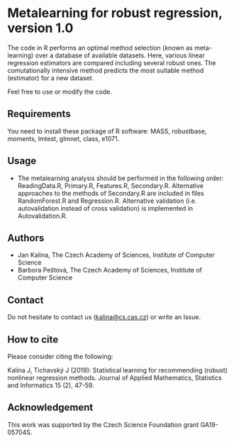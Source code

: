 ﻿# Metalearning for robust regression, version 1.0

The code in R performs an optimal method selection (known as meta-learning) over a database of available datasets. Here, various linear regression estimators are compared including several robust ones. The comutationally intensive
method predicts the most suitable method (estimator) for a new dataset.

Feel free to use or modify the code.

## Requirements

You need to install these package of R software: MASS, robustbase, moments, lmtest, glmnet, class, e1071.

## Usage

* The metalearning analysis should be performed in the following order: ReadingData.R, Primary.R, Features.R, Secondary.R. Alternative approaches
to the methods of Secondary.R are included in files RandomForest.R and Regression.R. Alternative validation (i.e. autovalidation instead of cross
validation) is implemented in Autovalidation.R.

## Authors
  * Jan Kalina, The Czech Academy of Sciences, Institute of Computer Science
  * Barbora Peštová, The Czech Academy of Sciences, Institute of Computer Science

## Contact

Do not hesitate to contact us (kalina@cs.cas.cz) or write an Issue.

## How to cite

Please consider citing the following:

Kalina J, Tichavský J (2019): Statistical learning for recommending (robust) nonlinear regression methods. Journal of Applied Mathematics, Statistics
and Informatics 15 (2), 47-59.

## Acknowledgement

This work was supported by the Czech Science Foundation grant GA19-05704S.